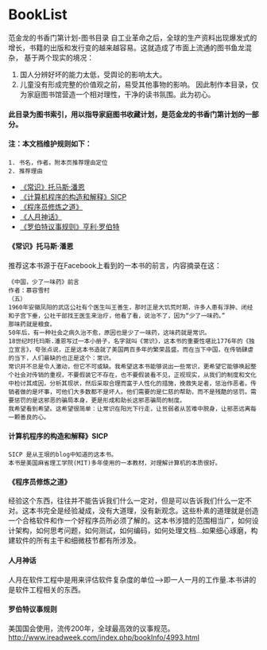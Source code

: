 # BookList
范金龙的书香门第计划-图书目录
自工业革命之后，全球的生产资料出现爆发式的增长，书籍的出版和发行变的越来越容易。这就造成了市面上流通的图书鱼龙混杂，
基于两个现实的境况：
1. 国人分辨好坏的能力太低，受舆论的影响太大。
2. 儿童没有形成完整的价值观之前，易受其他事物的影响。
因此制作本目录，仅为家庭图书馆营造一个相对理性，干净的读书氛围。此为初心。

#### 此目录为图书索引，用以指导家庭图书收藏计划，是范金龙的书香门第计划的一部分。

#### 注：本文档维护规则如下：
```
1. 书名，作者。附本页推荐理由定位
2. 推荐理由
```
- [《常识》托马斯·潘恩](#《常识》托马斯·潘恩)
- [《计算机程序的构造和解释》SICP](#计算机程序的构造和解释》SICP)
- [《程序员修炼之道》](#注)
- [《人月神话》](#人月神话)
- [《罗伯特议事规则》亨利·罗伯特](#罗伯特议事规则)


#### 《常识》托马斯·潘恩
推荐这本书源于在Facebook上看到的一本书的前言，内容摘录在这：
```
《中国，少了一味药》前言
作者：慕容雪村 
（五）
1960年安徽凤阳的武店公社有个医生叫王善生，那时正是大饥荒时期，许多人患有浮肿、闭经和子宫下垂，公社干部找王医生来治疗，他看了看，说治不了，因为“少了一味药。”
那味药就是粮食。
50年后，有一种社会之病久治不愈，原因也是少了一味药，这味药就是常识。
18世纪时托玛斯.潘恩写过一本小册子，名字就叫《常识》，这本书的重要性堪比1776年的《独立宣言》，夸张点说，正是这本书造就了美国两百多年的繁荣昌盛。而在当下中国，在传销肆虐的当下，人们最缺的也正是这个：常识。
常识并不总是令人激动，但它不可或缺。我希望这本书能够说出一些常识，更希望它能够唤起整个社会对传销的重视，不要假装它不存在，也不要假装看不见，正视现实，从我们的制度和文化中检讨其成因，分析其现状，然后采取合理而富于人性化的措施，挽救失足者，惩治作恶者。传销者做的是坏事，可他们大多数都不是坏人。他们需要的是仁慈的帮助，而不是残酷的惩罚。需要惩罚的是这邪恶的骗局本身，更是形成和助长这邪恶骗局的制度。
我希望看到希望。这希望很简单：让常识在阳光下行走，让贫弱者从苦难中脱身，让邪恶远离每一颗善良的心。
```
#### 计算机程序的构造和解释》SICP
```
SICP 是从王垠的blog中知道的这本书。
本书是美国麻省理工学院(MIT)多年使用的一本教材，对理解计算机的本质很好。
```
#### 《程序员修炼之道》
经验这个东西，往往并不能告诉我们什么一定对，但是可以告诉我们什么一定不对。这本书完全是经验凝成，没有大道理，没有新观念。这些朴素的道理就是创造一个合格软件和作一个好程序员所必须了解的。这本书涉猎的范围相当广，如何设计架构，如何思考问题，如何测试，如何编码，如何处理文档...如果细心琢磨，构建软件的所有主干和细微枝节都有所涉及。

#### 人月神话
人月在软件工程中是用来评估软件复杂度的单位——>即一人一月的工作量.本书讲的是软件工程相关的东西。

#### 罗伯特议事规则
美国国会使用，流传200年，全球最高效的议事规范。http://www.ireadweek.com/index.php/bookInfo/4993.html
